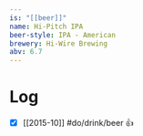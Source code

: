 ```yaml
---
is: "[[beer]]"
name: Hi-Pitch IPA
beer-style: IPA - American
brewery: Hi-Wire Brewing
abv: 6.7
---
```

# Log
- [x] [[2015-10]] #do/drink/beer 👍
